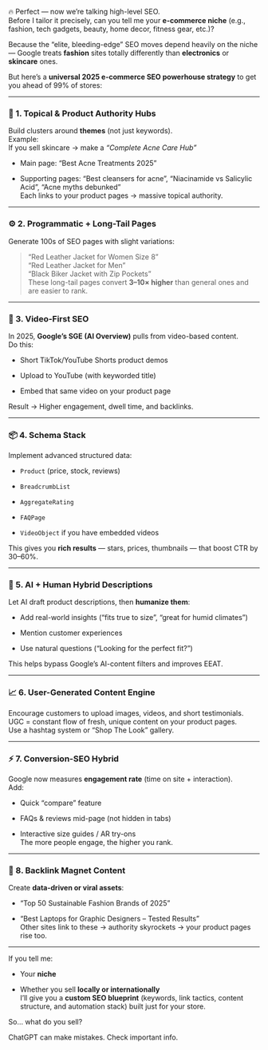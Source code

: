 🔥 Perfect — now we’re talking high-level SEO.  
Before I tailor it precisely, can you tell me your **e-commerce niche** (e.g., fashion, tech gadgets, beauty, home decor, fitness gear, etc.)?

Because the “elite, bleeding-edge” SEO moves depend heavily on the niche — Google treats **fashion** sites totally differently than **electronics** or **skincare** ones.

But here’s a **universal 2025 e-commerce SEO powerhouse strategy** to get you ahead of 99% of stores:

---

### 🧠 1. **Topical & Product Authority Hubs**

Build clusters around **themes** (not just keywords).  
Example:  
If you sell skincare → make a _“Complete Acne Care Hub”_

- Main page: “Best Acne Treatments 2025”
    
- Supporting pages: “Best cleansers for acne”, “Niacinamide vs Salicylic Acid”, “Acne myths debunked”  
    Each links to your product pages → massive topical authority.
    

---

### ⚙️ 2. **Programmatic + Long-Tail Pages**

Generate 100s of SEO pages with slight variations:

> “Red Leather Jacket for Women Size 8”  
> “Red Leather Jacket for Men”  
> “Black Biker Jacket with Zip Pockets”  
> These long-tail pages convert **3–10× higher** than general ones and are easier to rank.

---

### 🎥 3. **Video-First SEO**

In 2025, **Google’s SGE (AI Overview)** pulls from video-based content.  
Do this:

- Short TikTok/YouTube Shorts product demos
    
- Upload to YouTube (with keyworded title)
    
- Embed that same video on your product page
    

Result → Higher engagement, dwell time, and backlinks.

---

### 📦 4. **Schema Stack**

Implement advanced structured data:

- `Product` (price, stock, reviews)
    
- `BreadcrumbList`
    
- `AggregateRating`
    
- `FAQPage`
    
- `VideoObject` if you have embedded videos
    

This gives you **rich results** — stars, prices, thumbnails — that boost CTR by 30–60%.

---

### 🧩 5. **AI + Human Hybrid Descriptions**

Let AI draft product descriptions, then **humanize them**:

- Add real-world insights (“fits true to size”, “great for humid climates”)
    
- Mention customer experiences
    
- Use natural questions (“Looking for the perfect fit?”)
    

This helps bypass Google’s AI-content filters and improves EEAT.

---

### 📈 6. **User-Generated Content Engine**

Encourage customers to upload images, videos, and short testimonials.  
UGC = constant flow of fresh, unique content on your product pages.  
Use a hashtag system or “Shop The Look” gallery.

---

### ⚡ 7. **Conversion-SEO Hybrid**

Google now measures **engagement rate** (time on site + interaction).  
Add:

- Quick “compare” feature
    
- FAQs & reviews mid-page (not hidden in tabs)
    
- Interactive size guides / AR try-ons  
    The more people engage, the higher you rank.
    

---

### 🧱 8. **Backlink Magnet Content**

Create **data-driven or viral assets**:

- “Top 50 Sustainable Fashion Brands of 2025”
    
- “Best Laptops for Graphic Designers – Tested Results”  
    Other sites link to these → authority skyrockets → your product pages rise too.
    

---

If you tell me:

- Your **niche**
    
- Whether you sell **locally or internationally**  
    I’ll give you a **custom SEO blueprint** (keywords, link tactics, content structure, and automation stack) built just for your store.
    

So… what do you sell?

  

ChatGPT can make mistakes. Check important info.